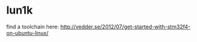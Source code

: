 lun1k
=====

find a toolchain here: http://vedder.se/2012/07/get-started-with-stm32f4-on-ubuntu-linux/

